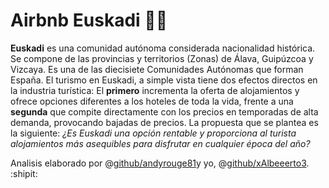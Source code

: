 # Airbnb Euskadi 🏴‍☠️
**Euskadi** es una comunidad autónoma considerada nacionalidad histórica. Se compone de las provincias y territorios (Zonas) de Álava, Guipúzcoa y Vizcaya.
Es una de las diecisiete Comunidades Autónomas que forman España.
El turismo en Euskadi, a simple vista tiene dos efectos directos en la industria turística:
El **primero** incrementa la oferta de alojamientos y ofrece opciones diferentes a los 
hoteles de toda la vida, frente a una **segunda** que compite directamente con los 
precios en temporadas de alta demanda, provocando bajadas de precios.
La propuesta que se plantea es la siguiente:
*¿Es Euskadi una opción rentable y proporciona al turista alojamientos más 
asequibles para disfrutar en cualquier época del año?*

Analisis elaborado por @[github/andyrouge81](https://github.com/andyrouge81)y yo, @[github/xAlbeeerto3](https://github.com/xAlbeeerto3). :shipit:
